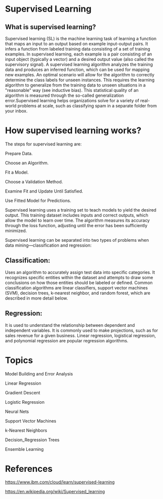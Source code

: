 # Supervised Learning

## What is supervised learning?
Supervised learning (SL) is the machine learning task of learning a function that maps an input to an output based on example 
input-output pairs. It infers a function from labeled training data consisting of a set of training examples. In supervised learning, 
each example is a pair consisting of an input object (typically a vector) and a desired output value (also called the supervisory signal).
A supervised learning algorithm analyzes the training data and produces an inferred function, which can be used for mapping new examples.
An optimal scenario will allow for the algorithm to correctly determine the class labels for unseen instances. This requires the learning 
algorithm to generalize from the training data to unseen situations in a "reasonable" way (see inductive bias). This statistical quality
of an algorithm is measured through the so-called generalization error.Supervised learning helps organizations solve for a variety of 
real-world problems at scale, such as classifying spam in a separate folder from your inbox.

# How supervised learning works?

The steps for supervised learning are:

Prepare Data.

Choose an Algorithm.

Fit a Model.

Choose a Validation Method.

Examine Fit and Update Until Satisfied.

Use Fitted Model for Predictions.

Supervised learning uses a training set to teach models to yield the desired output. This training dataset includes inputs and correct
outputs, which allow the model to learn over time. The algorithm measures its accuracy through the loss function, adjusting until the 
error has been sufficiently minimized.

Supervised learning can be separated into two types of problems when data mining—classification and regression:

## Classification:
Uses an algorithm to accurately assign test data into specific categories. It recognizes specific entities within the dataset and 
attempts to draw some conclusions on how those entities should be labeled or defined. Common classification algorithms are linear 
classifiers, support vector machines (SVM), decision trees, k-nearest neighbor, and random forest, which are described in more detail 
below.

## Regression:
It is used to understand the relationship between dependent and independent variables. It is commonly used to make projections, such as
for sales revenue for a given business. Linear regression, logistical regression, and polynomial regression are popular regression 
algorithms.

# Topics

Model Building and Error Analysis

Linear Regression

Gradient Descent

Logistic Regression

Neural Nets

Support Vector Machines

k-Nearest Neighbors

Decision_Regression Trees

Ensemble Learning

# References

https://www.ibm.com/cloud/learn/supervised-learning

https://en.wikipedia.org/wiki/Supervised_learning

